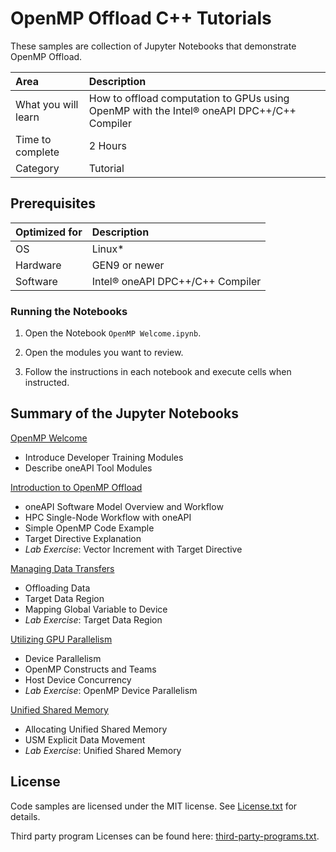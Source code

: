 # OpenMP Offload C++ Tutorials

These samples are collection of Jupyter Notebooks that demonstrate OpenMP Offload.

| Area                  | Description
|:---                   |:---
| What you will learn   | How to offload computation to GPUs using OpenMP with the Intel® oneAPI DPC++/C++ Compiler
| Time to complete      | 2 Hours
| Category              | Tutorial

## Prerequisites

| Optimized for         | Description
|:---                   |:---
| OS                    | Linux*
| Hardware              | GEN9 or newer
| Software              | Intel® oneAPI DPC++/C++ Compiler

### Running the Notebooks

1. Open the Notebook `OpenMP Welcome.ipynb`.

2. Open the modules you want to review.

3. Follow the instructions in each notebook and execute cells when instructed.

## Summary of the Jupyter Notebooks

[OpenMP Welcome](OpenMP&nbsp;Welcome.ipynb)
- Introduce Developer Training Modules
- Describe oneAPI Tool Modules

[Introduction to OpenMP Offload](intro)
- oneAPI Software Model Overview and Workflow
- HPC Single-Node Workflow with oneAPI
- Simple OpenMP Code Example
- Target Directive Explanation
- *Lab Exercise*: Vector Increment with Target Directive

[Managing Data Transfers](datatransfer)
- Offloading Data
- Target Data Region
- Mapping Global Variable to Device
- *Lab Exercise*: Target Data Region

[Utilizing GPU Parallelism](parallelism)
- Device Parallelism
- OpenMP Constructs and Teams
- Host Device Concurrency
- *Lab Exercise*: OpenMP Device Parallelism

[Unified Shared Memory](USM)
- Allocating Unified Shared Memory
- USM Explicit Data Movement
- *Lab Exercise*: Unified Shared Memory

## License

Code samples are licensed under the MIT license. See
[License.txt](License.txt)
for details.

Third party program Licenses can be found here:
[third-party-programs.txt](third-party-programs.txt).
